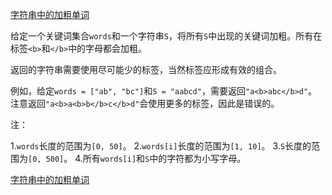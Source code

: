 [字符串中的加粗单词](https://leetcode-cn.com/problems/bold-words-in-string/)

给定一个关键词集合`words`和一个字符串`S`，将所有`S`中出现的关键词加粗。所有在标签`<b>`和`</b>`中的字母都会加粗。

返回的字符串需要使用尽可能少的标签，当然标签应形成有效的组合。

例如，给定`words = ["ab", "bc"]`和`S = "aabcd"`，需要返回`"a<b>abc</b>d"`。注意返回`"a<b>a<b>b</b>c</b>d"`会使用更多的标签，因此是错误的。

注：

1.`words`长度的范围为`[0, 50]`。
2.`words[i]`长度的范围为`[1, 10]`。
3.`S`长度的范围为`[0, 500]`。
4.所有`words[i]`和`S`中的字符都为小写字母。

[字符串中的加粗单词](https://leetcode-cn.com/problems/bold-words-in-string/solution/zi-fu-chuan-zhong-de-jia-cu-dan-ci-by-617076674/)